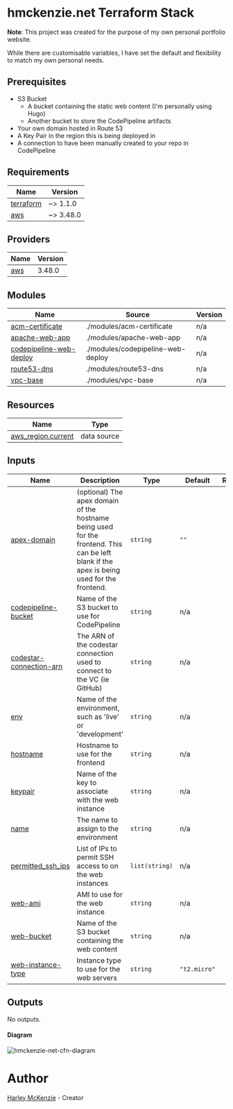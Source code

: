 # hmckenzie.net Terraform Stack

**Note**: This project was created for the purpose of my own personal portfolio website.

While there are customisable variables, I have set the default and flexibility to match my own personal needs.

## Prerequisites
- S3 Bucket
  - A bucket containing the static web content (I'm personally using Hugo)
  - Another bucket to store the CodePipeline artifacts
- Your own domain hosted in Route 53
- A Key Pair in the region this is being deployed in
- A connection to have been manually created to your repo in CodePipeline 


<!-- BEGIN_TF_DOCS -->
## Requirements

| Name | Version |
|------|---------|
| <a name="requirement_terraform"></a> [terraform](#requirement\_terraform) | ~> 1.1.0 |
| <a name="requirement_aws"></a> [aws](#requirement\_aws) | ~> 3.48.0 |

## Providers

| Name | Version |
|------|---------|
| <a name="provider_aws"></a> [aws](#provider\_aws) | 3.48.0 |

## Modules

| Name | Source | Version |
|------|--------|---------|
| <a name="module_acm-certificate"></a> [acm-certificate](#module\_acm-certificate) | ./modules/acm-certificate | n/a |
| <a name="module_apache-web-app"></a> [apache-web-app](#module\_apache-web-app) | ./modules/apache-web-app | n/a |
| <a name="module_codepipeline-web-deploy"></a> [codepipeline-web-deploy](#module\_codepipeline-web-deploy) | ./modules/codepipeline-web-deploy | n/a |
| <a name="module_route53-dns"></a> [route53-dns](#module\_route53-dns) | ./modules/route53-dns | n/a |
| <a name="module_vpc-base"></a> [vpc-base](#module\_vpc-base) | ./modules/vpc-base | n/a |

## Resources

| Name | Type |
|------|------|
| [aws_region.current](https://registry.terraform.io/providers/hashicorp/aws/latest/docs/data-sources/region) | data source |

## Inputs

| Name | Description | Type | Default | Required |
|------|-------------|------|---------|:--------:|
| <a name="input_apex-domain"></a> [apex-domain](#input\_apex-domain) | (optional) The apex domain of the hostname being used for the frontend. This can be left blank if the apex is being used for the frontend. | `string` | `""` | no |
| <a name="input_codepipeline-bucket"></a> [codepipeline-bucket](#input\_codepipeline-bucket) | Name of the S3 bucket to use for CodePipeline | `string` | n/a | yes |
| <a name="input_codestar-connection-arn"></a> [codestar-connection-arn](#input\_codestar-connection-arn) | The ARN of the codestar connection used to connect to the VC (ie GitHub) | `string` | n/a | yes |
| <a name="input_env"></a> [env](#input\_env) | Name of the environment, such as 'live' or 'development' | `string` | n/a | yes |
| <a name="input_hostname"></a> [hostname](#input\_hostname) | Hostname to use for the frontend | `string` | n/a | yes |
| <a name="input_keypair"></a> [keypair](#input\_keypair) | Name of the key to associate with the web instance | `string` | n/a | yes |
| <a name="input_name"></a> [name](#input\_name) | The name to assign to the environment | `string` | n/a | yes |
| <a name="input_permitted_ssh_ips"></a> [permitted\_ssh\_ips](#input\_permitted\_ssh\_ips) | List of IPs to permit SSH access to on the web instances | `list(string)` | n/a | yes |
| <a name="input_web-ami"></a> [web-ami](#input\_web-ami) | AMI to use for the web instance | `string` | n/a | yes |
| <a name="input_web-bucket"></a> [web-bucket](#input\_web-bucket) | Name of the S3 bucket containing the web content | `string` | n/a | yes |
| <a name="input_web-instance-type"></a> [web-instance-type](#input\_web-instance-type) | Instance type to use for the web servers | `string` | `"t2.micro"` | no |

## Outputs

No outputs.
<!-- END_TF_DOCS -->

#### Diagram
![hmckenzie-net-cfn-diagram](https://hmckenzie-public.s3.eu-west-1.amazonaws.com/media/hmckenzie.net+-+AWS.jpg)

# Author
[Harley McKenzie](https://hmckenzie.net) - Creator